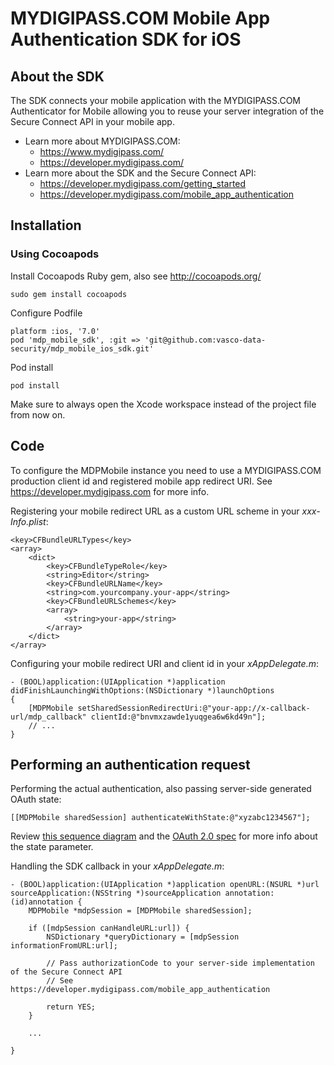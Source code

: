 # MYDIGIPASS.COM Mobile App Authentication SDK for iOS

## About the SDK

The SDK connects your mobile application with the MYDIGIPASS.COM Authenticator for Mobile
allowing you to reuse your server integration of the Secure Connect API in your mobile app.

* Learn more about MYDIGIPASS.COM:
    * https://www.mydigipass.com/
    * https://developer.mydigipass.com/
* Learn more about the SDK and the Secure Connect API:
    * https://developer.mydigipass.com/getting_started
    * https://developer.mydigipass.com/mobile_app_authentication

## Installation

### Using Cocoapods

Install Cocoapods Ruby gem, also see http://cocoapods.org/

	sudo gem install cocoapods

Configure Podfile

	platform :ios, '7.0'
	pod 'mdp_mobile_sdk', :git => 'git@github.com:vasco-data-security/mdp_mobile_ios_sdk.git'

Pod install

	pod install

Make sure to always open the Xcode workspace instead of the project file from now on.

## Code

To configure the MDPMobile instance you need to use a MYDIGIPASS.COM production client id and registered mobile app redirect URI. See https://developer.mydigipass.com for more info.

Registering your mobile redirect URL as a custom URL scheme in your _xxx-Info.plist_:


	<key>CFBundleURLTypes</key>
	<array>
		<dict>
			<key>CFBundleTypeRole</key>
			<string>Editor</string>
			<key>CFBundleURLName</key>
			<string>com.yourcompany.your-app</string>
			<key>CFBundleURLSchemes</key>
			<array>
				<string>your-app</string>
			</array>
		</dict>
	</array>

Configuring your mobile redirect URI and client id in your _xAppDelegate.m_:

	- (BOOL)application:(UIApplication *)application didFinishLaunchingWithOptions:(NSDictionary *)launchOptions
	{
	    [MDPMobile setSharedSessionRedirectUri:@"your-app://x-callback-url/mdp_callback" clientId:@"bnvmxzawde1yuqgea6w6kd49n"];
	    // ...
	}

## Performing an authentication request

Performing the actual authentication, also passing server-side generated OAuth state:

    [[MDPMobile sharedSession] authenticateWithState:@"xyzabc1234567"];

Review [this sequence diagram](https://developer.mydigipass.com/mobile_app_authentication) and
the [OAuth 2.0 spec](http://tools.ietf.org/html/rfc6749#section-10.12) for more info about the state parameter.

Handling the SDK callback in your _xAppDelegate.m_:

	- (BOOL)application:(UIApplication *)application openURL:(NSURL *)url sourceApplication:(NSString *)sourceApplication annotation:(id)annotation {
	    MDPMobile *mdpSession = [MDPMobile sharedSession];
	
	    if ([mdpSession canHandleURL:url]) {
	        NSDictionary *queryDictionary = [mdpSession informationFromURL:url];
	
	        // Pass authorizationCode to your server-side implementation of the Secure Connect API
    		// See https://developer.mydigipass.com/mobile_app_authentication
	
	        return YES;
	    }
	    
	    ...
	    
	}
